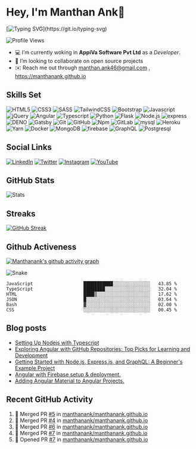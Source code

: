 # Hey, I'm Manthan Ank👋

[![Typing SVG](https://readme-typing-svg.demolab.com?font=Fira+Code&pause=1000&width=435&lines=Front+End+Developer;2%2B+years+of+coding+experience;Wake+Up%2C+Code%2C+Learn%2C+Sleep!)](https://git.io/typing-svg)

![Profile Views](https://komarev.com/ghpvc/?username=manthanank&color=brightgreen)

- 💻 I’m currently woking in **AppiVa Software Pvt Ltd** as a *Developer*.
- 🤝 I’m looking to collaborate on open source projects
- ✉️ Reach me out through manthan.ank46@gmail.com , <https://manthanank.github.io>

## Skills Set

<!-- ![C++](https://img.shields.io/badge/-c++-blue?style=for-the-badge&logo=cplusplus&logoColor=white)
![C](https://img.shields.io/badge/-c-blue?style=for-the-badge&logo=c&logoColor=white) -->
![HTML5](https://img.shields.io/badge/-HTML5-orange?style=for-the-badge&logo=HTML5&logoColor=white)
![CSS3](https://img.shields.io/badge/-CSS3-blue?style=for-the-badge&logo=CSS3&logoColor=white)
![SASS](https://img.shields.io/badge/-SASS-pink?style=for-the-badge&logo=SASS&logoColor=white)
![TailwindCSS](https://img.shields.io/badge/-TailwindCSS-black?style=for-the-badge&logo=Tailwindcss&logoColor=blue)
![Bootstrap](https://img.shields.io/badge/-Bootstrap-blue?style=for-the-badge&logo=bootstrap&logoColor=white)
![Javascript](https://img.shields.io/badge/-JavaScript-yellow?style=for-the-badge&logo=Javascript&logoColor=white)
![jQuery](https://img.shields.io/badge/-jQuery-grren?style=for-the-badge&logo=jquery&logoColor=white)
![Angular](https://img.shields.io/badge/-Angular-darkred?style=for-the-badge&logo=Angular&logoColor=white)
![Typescript](https://img.shields.io/badge/-Typescript-blue?style=for-the-badge&logo=Typescript&logoColor=white)
![Python](https://img.shields.io/badge/-Python-blue?style=for-the-badge&logo=Python&logoColor=white)
![Flask](https://img.shields.io/badge/-flask-black?style=for-the-badge&logo=flask&logoColor=white)
![Node.js](https://img.shields.io/badge/-Node.js-grren?style=for-the-badge&logo=Node.js&logoColor=white)
![express](https://img.shields.io/badge/-express-white?style=for-the-badge&logo=express&logoColor=black)
![DENO](https://img.shields.io/badge/-deno-black?style=for-the-badge&logo=deno&logoColor=white)
![Gatsby](https://img.shields.io/badge/-Gatsby-grren?style=for-the-badge&logo=gatsby&logoColor=white)
![Git](https://img.shields.io/badge/-Git-orange?style=for-the-badge&logo=Git&logoColor=white)
![GitHub](https://img.shields.io/badge/-GitHub-black?style=for-the-badge&logo=GitHub&logoColor=white)
![Npm](https://img.shields.io/badge/-NPM-blue?style=for-the-badge&logo=Npm&logoColor=white)
![GitLab](https://img.shields.io/badge/-gitlab-orange?style=for-the-badge&logo=gitlab&logoColor=white)
![mysql](https://img.shields.io/badge/-mysql-white?style=for-the-badge&logo=mysql&logoColor=black)
![Heroku](https://img.shields.io/badge/-Heroku-blue?style=for-the-badge&logo=Heroku&logoColor=white)
![Yarn](https://img.shields.io/badge/-Yarn-blue?style=for-the-badge&logo=Yarn&logoColor=white)
![Docker](https://img.shields.io/badge/-Docker-blue?style=for-the-badge&logo=Docker&logoColor=white)
![MongoDB](https://img.shields.io/badge/-MongoDB-white?style=for-the-badge&logo=MongoDB&logoColor=green)
![firebase](https://img.shields.io/badge/-firebase-yellow?style=for-the-badge&logo=firebase&logoColor=white)
![GraphQL](https://img.shields.io/badge/-graphql-white?style=for-the-badge&logo=graphql&logoColor=pink)
![Postgresql](https://img.shields.io/badge/-postgresql-blue?style=for-the-badge&logo=postgresql&logoColor=white)

## Social Links

[![LinkedIn](https://img.shields.io/badge/-LinkedIn-blue?style=for-the-badge&logo=LinkedIn&logoColor=white&link=https://linkedin.com/manthanank)](https://www.linkedin.com/in/manthanank)
[![Twitter](https://img.shields.io/badge/-Twitter-blue?style=for-the-badge&logo=Twitter&logoColor=white&link=https://twitter.com/manthanank)](https://twitter.com/manthan_ank)
[![Instagram](https://img.shields.io/badge/-Instagram-red?style=for-the-badge&logo=Instagram&logoColor=white&link=https://twitter.com/manthanank)](https://www.instagram.com/manthan_ank/)
[![YouTube](https://img.shields.io/badge/-Youtube-red?style=for-the-badge&logo=YouTube&logoColor=white&link=https://twitter.com/manthanank)](https://www.youtube.com/channel/UCsVGjIkfpIB13iHg4GWpyhQ)

## GitHub Stats

![Stats](https://github-readme-stats.vercel.app/api?username=manthanank&show_icons=true&locale=en&theme=dark)

## Streaks

[![GitHub Streak](https://streak-stats.demolab.com?user=manthanank&theme=dark)](https://git.io/streak-stats)

## Github Activeness

[![Manthanank's github activity graph](https://github-readme-activity-graph.cyclic.app/graph?username=manthanank&theme=xcode&line=9e4c98&point=403d3d&area=true&hide_border=true)](https://github.com/manthanank/github-readme-activity-graph)

<!-- [![Manthanank's github activity graph](https://activity-graph.herokuapp.com/graph?username=manthanank&theme=xcode)](https://github.com/manthanank/github-readme-activity-graph) -->

![Snake](https://raw.githubusercontent.com/manthanank/manthanank/c3caee62181bfdbe3a20afa7249203aee20402a8/github-contribution-grid-snake.svg)

<!--START_SECTION:waka-->

```text
JavaScript                   ███████████░░░░░░░░░░░░░░   43.85 %
TypeScript                   ████████░░░░░░░░░░░░░░░░░   32.04 %
HTML                         ████▒░░░░░░░░░░░░░░░░░░░░   17.62 %
JSON                         █░░░░░░░░░░░░░░░░░░░░░░░░   03.64 %
Bash                         ▓░░░░░░░░░░░░░░░░░░░░░░░░   02.00 %
CSS                          ░░░░░░░░░░░░░░░░░░░░░░░░░   00.45 %
```

<!--END_SECTION:waka-->

## Blog posts

<!-- DEVTO:START -->
- [Setting Up Nodejs with Typescript](https://dev.to/manthanank/setting-up-nodejs-with-typescript-mh7)
- [Exploring Angular with GitHub Repositories: Top Picks for Learning and Development](https://dev.to/manthanank/exploring-angular-with-github-repositories-top-picks-for-learning-and-development-7ci)
- [Getting Started with Node.js, Express.js, and GraphQL: A Beginner's Example Project](https://dev.to/manthanank/getting-started-with-nodejs-expressjs-and-graphql-a-beginners-example-project-523k)
- [Angular with Firebase setup & deployment.](https://dev.to/manthanank/getting-started-with-angular-and-firebase-a-step-by-step-guide-to-deploy-to-firebase-2d3b)
- [Adding Angular Material to Angular Projects.](https://dev.to/manthanank/adding-angular-material-to-angular-projects-3bc4)
<!-- DEVTO:END -->

<!-- MEDIUM:START -->
<!-- MEDIUM:END -->

<!-- HASHNODE_BLOG:START -->

<!-- HASHNODE_BLOG:END -->

## Recent GitHub Activity

<!--START_SECTION:activity-->
1. 🎉 Merged PR [#5](https://github.com/manthanank/manthanank.github.io/pull/5) in [manthanank/manthanank.github.io](https://github.com/manthanank/manthanank.github.io)
2. 🎉 Merged PR [#4](https://github.com/manthanank/manthanank.github.io/pull/4) in [manthanank/manthanank.github.io](https://github.com/manthanank/manthanank.github.io)
3. 🎉 Merged PR [#6](https://github.com/manthanank/manthanank.github.io/pull/6) in [manthanank/manthanank.github.io](https://github.com/manthanank/manthanank.github.io)
4. 🎉 Merged PR [#7](https://github.com/manthanank/manthanank.github.io/pull/7) in [manthanank/manthanank.github.io](https://github.com/manthanank/manthanank.github.io)
5. 💪 Opened PR [#7](https://github.com/manthanank/manthanank.github.io/pull/7) in [manthanank/manthanank.github.io](https://github.com/manthanank/manthanank.github.io)
<!--END_SECTION:activity-->
